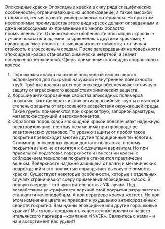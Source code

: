 ---
---

Эпоксидные краски
Эпоксидные краски в силу ряда специфических особенностей, ограничивающих их использование, а также высокой стоимости, нельзя назвать универсальным материалом. Но при этом неоспоримые преимущества этого вида красок делают оправданным и даже необходимым их применение во многих областях промышленности.
Отличительные особенности эпоксидных красок:
•	лучшие показатели адгезии по сравнению с другими красками;
•	наивысшая эластичность;
•	высокая износостойкость;
•	отличная стойкость к агрессивным средам.
После затвердевания на поверхности эпоксидная краска становится химически инертной, а значит совершенно нетоксичной.
Сферы применения эпоксидных порошковых красок
1.	Порошковая краска на основе эпоксидной смолы широко используется для покрытия наружной и внутренней поверхности труб. Трубные краски на основе эпоксида обеспечивают отличную защиту от агрессивного воздействия химических веществ.
2.	Хорошие антикоррозийные свойства эпоксидных полимеров позволяют изготавливать из них антикоррозийные грунты с высокой степенью защиты от агрессивного воздействия окружающей среды.  Такие грунты применяются при окраске труб, запорной арматуры, металлоконструкций и автокомпонентов.
3.	Обработка порошковой эпоксидной красой обеспечивает надежную электроизоляцию, поэтому незаменима при производстве электрических установок. По уровню защиты от пробоя такое покрытие превосходит многие другие традиционные технологии.
Стоимость эпоксидных красок достаточно высока, поэтому покрытия из них не относятся к бюджетным вариантам. Но при правильной подготовке поверхности и нанесении краски с соблюдением технологии покрытие становится практически вечным. Поверхность надежно защищена от влаги и механических повреждений и это полностью оправдывает высокую стоимость краски.
Существуют некоторые особенности, которые в отдельных случаях ограничивают сферу применения эпоксидных красок. В первую очередь - это чувствительность к УФ-лучам. Под воздействием ультрафиолета верхний слой покрытия разрушается и становится мелоподобным. А при перегреве краска желтеет. Но при этом изменение цвета не приводит к ухудшению антикоррозийных свойств покрытия.
Вам нужны эпоксидные или другие порошковые краски? Мы готовы предложить качественные краски от нашего итальянского партнера – компании «INVER». Свяжитесь с нами – и наш ассортимент вас удивит!

